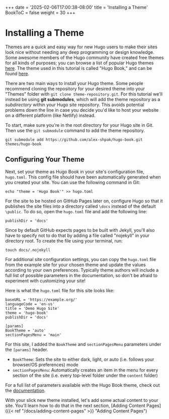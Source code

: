 +++
date = '2025-02-06T17:00:38-08:00'
title = 'Installing a Theme'
BookToC = false
weight = 30
+++
# Installing a Theme

Themes are a quick and easy way for new Hugo users to make their sites look nice without needing any deep programming or design knowledge. Some awesome members of the Hugo community have created free themes for all kinds of purposes; you can browse a list of popular Hugo themes [here](https://themes.gohugo.io/). The theme used in this tutorial is called "Hugo Book," and can be found [here](https://github.com/alex-shpak/hugo-book).

There are two main ways to install your Hugo theme. Some people recommend cloning the repository for your desired theme into your "Themes" folder with `git clone theme-repository.git`. For this tutorial we'll instead be using **git submodules**, which will add the theme repository as a _subdirectory_ within your Hugo site repository. This avoids potential problems down the line in case you decide you'd like to host your website on a different platform (like Netlify) instead.

To start, make sure you're in the root directory for your Hugo site in Git. Then use the `git submodule` command to add the theme repository.

```pseudo
git submodule add https://github.com/alex-shpak/hugo-book.git themes/hugo-book
```

## Configuring Your Theme

Next, set your theme as Hugo Book in your site's configuration file, `hugo.toml`. This config file should have been automatically generated when you created your site. You can use the following command in Git:

```pseudo
echo "theme = 'Hugo Book'" >> hugo.toml
```

For the site to be hosted on GitHub Pages later on, configure Hugo so that it publishes the site files into a directory called `\docs` instead of the default `\public`. To do so, open the `hugo.toml` file and add the following line:

```pseudo
publishDir = 'docs'
```

Since by default GitHub expects pages to be built with Jekyll, you'll also have to specify not to do that by adding a file called "nojekyll" in your directory root. To create the file using your terminal, run:

```pseudo
touch docs/.nojekyll
```

For additional site configuration settings, you can copy the `hugo.toml` file from the example site for your chosen theme and update the values according to your own preferences. Typically theme authors will include a full list of possible parameters in the documentation, so don't be afraid to experiment with customizing your site!

Here is what the `hugo.toml` file for this site looks like:

```pseudo
baseURL = 'https://example.org/'
languageCode = 'en-us'
title = 'Demo Hugo Site'
theme = 'hugo-book'
publishDir = 'docs'

[params]
BookTheme = 'auto'
sectionPagesMenu = 'main'
```

For this site, I added the `BookTheme` and `sectionPagesMenu` parameters under the `[params]` header.

* `BookTheme`: Sets the site to either dark, light, or auto (i.e. follows your browser/OS preferences) mode
* `sectionPagesMenu`: Automatically creates an item in the menu for every section of the site (i.e. every top-level folder under the `content` folder)

For a full list of parameters available with the Hugo Book theme, check out the [documentation](https://github.com/alex-shpak/hugo-book/tree/master?tab=readme-ov-file#configuration).

With your slick new theme installed, let's add some actual content to your site. You'll learn how to do that in the next section, [Adding Content Pages]({{< ref "/docs/adding-content-pages" >}} "Adding Content Pages")